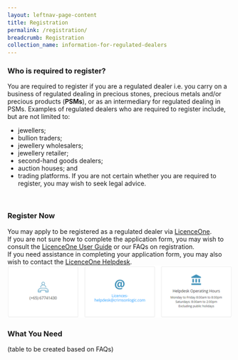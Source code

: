 ```yaml
---
layout: leftnav-page-content
title: Registration
permalink: /registration/
breadcrumb: Registration
collection_name: information-for-regulated-dealers
---
```


### Who is required to register?
You are required to register if you are a regulated dealer i.e. you carry on a business of regulated dealing in precious stones, precious metals and/or precious products (**PSMs**), or as an intermediary for regulated dealing in PSMs. Examples of regulated dealers who are required to register include, but are not limited to:
* jewellers; 
* bullion traders;
* jewellery wholesalers; 
* jewellery retailer; 
* second-hand goods dealers; 
* auction houses; and 
* trading platforms.
If you are not certain whether you are required to register, you may wish to seek legal advice.
<br>

### Register Now 
You may apply to be registered as a regulated dealer via [LicenceOne](https://licence1.business.gov.sg/web/frontier/home). <br>
If you are not sure how to complete the application form, you may wish to consult the [LicenceOne User Guide](https://licence1.business.gov.sg/web/frontier/help/apply-for-new-licence) or our FAQs on registration. <br>
If you need assistance in completing your application form, you may also wish to contact the [LicenceOne Helpdesk](https://licence1.business.gov.sg/web/frontier/contact-us).<br>
![LicenceOne Helpdesk](/images/licence1helpdesk2.PNG)


### What You Need
(table to be created based on FAQs)
